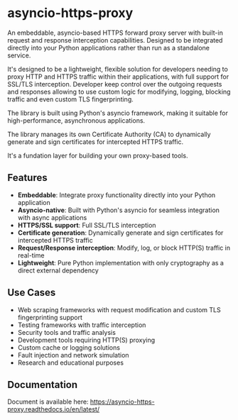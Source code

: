 # asyncio-https-proxy

An embeddable, asyncio-based HTTPS forward proxy server with built-in request and response interception capabilities. Designed to be integrated directly into your Python applications rather than run as a standalone service.

It's designed to be a lightweight, flexible solution for developers needing to proxy HTTP and HTTPS traffic within their applications, with full support for SSL/TLS interception. Developer keep control over the outgoing requests and responses allowing to use custom logic for modifying, logging, blocking traffic and even custom TLS fingerprinting.

The library is built using Python's asyncio framework, making it suitable for high-performance, asynchronous applications.

The library manages its own Certificate Authority (CA) to dynamically generate and sign certificates for intercepted HTTPS traffic.

It's a fundation layer for building your own proxy-based tools.

## Features

- **Embeddable**: Integrate proxy functionality directly into your Python application
- **Asyncio-native**: Built with Python's asyncio for seamless integration with async applications
- **HTTPS/SSL support**: Full SSL/TLS interception
- **Certificate generation**: Dynamically generate and sign certificates for intercepted HTTPS traffic
- **Request/Response interception**: Modify, log, or block HTTP(S) traffic in real-time
- **Lightweight**: Pure Python implementation with only cryptography as a direct external dependency

## Use Cases

- Web scraping frameworks with request modification and custom TLS fingerprinting support
- Testing frameworks with traffic interception
- Security tools and traffic analysis
- Development tools requiring HTTP(S) proxying
- Custom cache or logging solutions
- Fault injection and network simulation
- Research and educational purposes


## Documentation 

Document is available here: https://asyncio-https-proxy.readthedocs.io/en/latest/